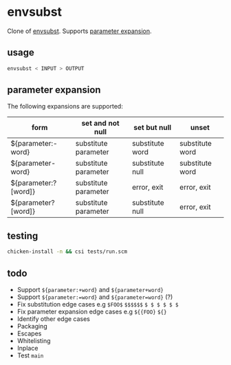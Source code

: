 # envsubst

Clone of [envsubst](https://www.gnu.org/software/gettext/manual/html_node/envsubst-Invocation.html). Supports [parameter expansion](http://pubs.opengroup.org/onlinepubs/009695399/utilities/xcu_chap02.html#tag_02_06_02).

## usage

```bash
envsubst < INPUT > OUTPUT
```

## parameter expansion

The following expansions are supported:

| form | set and not null | set but null | unset |
| ---- | ---------------- | ------------ | ----- |
| ${parameter:-word} | substitute parameter | substitute word | substitute word |
| ${parameter-word} | substitute parameter | substitute null | substitute word |
| ${parameter:?[word]} | substitute parameter | error, exit | error, exit |
| ${parameter?[word]} | substitute parameter | substitute null | error, exit |

## testing

```bash
chicken-install -n && csi tests/run.scm
```

## todo

* Support `${parameter:+word}` and `${parameter+word}`
* Support `${parameter:=word}` and `${parameter=word}` (?)
* Fix substitution edge cases e.g `$FOO$` `$$$$$$` `$ $ $ $ $ $`
* Fix parameter expansion edge cases e.g `${{FOO}` `${}`
* Identify other edge cases
* Packaging
* Escapes
* Whitelisting
* Inplace
* Test `main`
